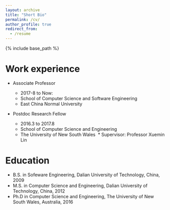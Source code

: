 ```yaml
---
layout: archive
title: "Short Bio"
permalink: /cv/
author_profile: true
redirect_from:
  - /resume
---
```


{% include base_path %}


Work experience
======
* Associate Professor
  * 2017-8 to Now: 
  * School of Computer Science and Software Engineering
  * East China Normal University

* Postdoc Research Fellow
  * 2016.3 to 2017.8
  * School of Computer Science and Engineering
  * The University of New South Wales
  * Supervisor: Professor Xuemin Lin

Education
======
* B.S. in Sofeware Engineering, Dalian University of Technology, China, 2009
* M.S. in Computer Science and Engineering, Dalian University of Technology, China, 2012
* Ph.D in Computer Science and Engineering, The University of New South Wales, Australia, 2016



